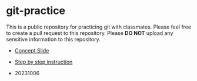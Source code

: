 # git-practice

This is a public repository for practicing git with classmates.
Please feel free to create a pull request to this repository.
Please **DO NOT** upload any sensitive information to this repository.

- [Concept Slide](https://github.com/MrBearTW/git-practice/blob/main/Meeting.pdf)
- [Step by step instruction](https://github.com/MrBearTW/git-practice/blob/main/StepByStep.md)

- 20231006